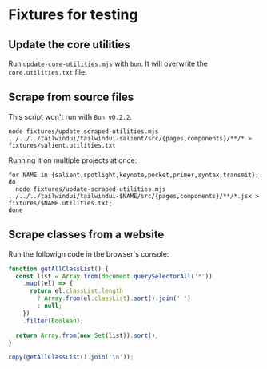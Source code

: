 # Fixtures for testing

## Update the core utilities

Run `update-core-utilities.mjs` with `bun`. It will overwrite the `core.utilities.txt` file.

## Scrape from source files

This script won't run with `Bun v0.2.2`.

```shell
node fixtures/update-scraped-utilities.mjs ../../../tailwindui/tailwindui-salient/src/{pages,components}/**/* > fixtures/salient.utilities.txt
```

Running it on multiple projects at once:

```shell
for NAME in {salient,spotlight,keynote,pocket,primer,syntax,transmit}; do
  node fixtures/update-scraped-utilities.mjs ../../../tailwindui/tailwindui-$NAME/src/{pages,components}/**/*.jsx > fixtures/$NAME.utilities.txt;
done
```

## Scrape classes from a website

Run the followign code in the browser's console:

```js
function getAllClassList() {
  const list = Array.from(document.querySelectorAll('*'))
    .map((el) => {
      return el.classList.length
        ? Array.from(el.classList).sort().join(' ')
        : null;
    })
    .filter(Boolean);

  return Array.from(new Set(list)).sort();
}

copy(getAllClassList().join('\n'));
```
